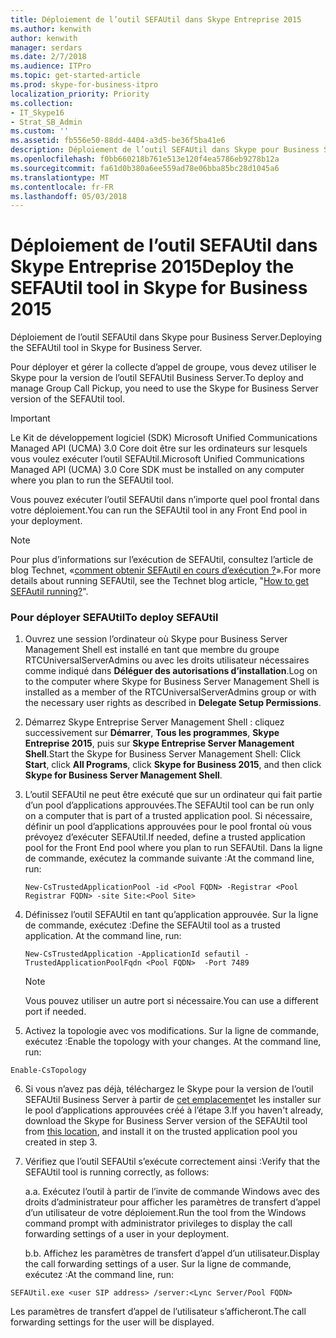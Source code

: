 ```yaml
---
title: Déploiement de l’outil SEFAUtil dans Skype Entreprise 2015
ms.author: kenwith
author: kenwith
manager: serdars
ms.date: 2/7/2018
ms.audience: ITPro
ms.topic: get-started-article
ms.prod: skype-for-business-itpro
localization_priority: Priority
ms.collection:
- IT_Skype16
- Strat_SB_Admin
ms.custom: ''
ms.assetid: fb556e50-88dd-4404-a3d5-be36f5ba41e6
description: Déploiement de l’outil SEFAUtil dans Skype pour Business Server.
ms.openlocfilehash: f0bb660218b761e513e120f4ea5786eb9278b12a
ms.sourcegitcommit: fa61d0b380a6ee559ad78e06bba85bc28d1045a6
ms.translationtype: MT
ms.contentlocale: fr-FR
ms.lasthandoff: 05/03/2018
---
```

# <a name="deploy-the-sefautil-tool-in-skype-for-business-2015"></a><span data-ttu-id="cf411-103">Déploiement de l’outil SEFAUtil dans Skype Entreprise 2015</span><span class="sxs-lookup"><span data-stu-id="cf411-103">Deploy the SEFAUtil tool in Skype for Business 2015</span></span>
 
<span data-ttu-id="cf411-104">Déploiement de l’outil SEFAUtil dans Skype pour Business Server.</span><span class="sxs-lookup"><span data-stu-id="cf411-104">Deploying the SEFAUtil tool in Skype for Business Server.</span></span>
  
<span data-ttu-id="cf411-105">Pour déployer et gérer la collecte d’appel de groupe, vous devez utiliser le Skype pour la version de l’outil SEFAUtil Business Server.</span><span class="sxs-lookup"><span data-stu-id="cf411-105">To deploy and manage Group Call Pickup, you need to use the Skype for Business Server version of the SEFAUtil tool.</span></span> 
  
> [!IMPORTANT]
> <span data-ttu-id="cf411-106">Le Kit de développement logiciel (SDK) Microsoft Unified Communications Managed API (UCMA) 3.0 Core doit être sur les ordinateurs sur lesquels vous voulez exécuter l’outil SEFAUtil.</span><span class="sxs-lookup"><span data-stu-id="cf411-106">Microsoft Unified Communications Managed API (UCMA) 3.0 Core SDK must be installed on any computer where you plan to run the SEFAUtil tool.</span></span> 
  
<span data-ttu-id="cf411-107">Vous pouvez exécuter l’outil SEFAUtil dans n’importe quel pool frontal dans votre déploiement.</span><span class="sxs-lookup"><span data-stu-id="cf411-107">You can run the SEFAUtil tool in any Front End pool in your deployment.</span></span>
  
> [!NOTE]
> <span data-ttu-id="cf411-108">Pour plus d’informations sur l’exécution de SEFAUtil, consultez l’article de blog Technet, «[comment obtenir SEFAutil en cours d’exécution ?](https://go.microsoft.com/fwlink/?LinkId=278940)».</span><span class="sxs-lookup"><span data-stu-id="cf411-108">For more details about running SEFAUtil, see the Technet blog article, "[How to get SEFAutil running?](https://go.microsoft.com/fwlink/?LinkId=278940)".</span></span> 
  
### <a name="to-deploy-sefautil"></a><span data-ttu-id="cf411-109">Pour déployer SEFAUtil</span><span class="sxs-lookup"><span data-stu-id="cf411-109">To deploy SEFAUtil</span></span>

1. <span data-ttu-id="cf411-110">Ouvrez une session l’ordinateur où Skype pour Business Server Management Shell est installé en tant que membre du groupe RTCUniversalServerAdmins ou avec les droits utilisateur nécessaires comme indiqué dans **Déléguer des autorisations d’installation**.</span><span class="sxs-lookup"><span data-stu-id="cf411-110">Log on to the computer where Skype for Business Server Management Shell is installed as a member of the RTCUniversalServerAdmins group or with the necessary user rights as described in **Delegate Setup Permissions**.</span></span>
    
2. <span data-ttu-id="cf411-111">Démarrez Skype Entreprise Server Management Shell : cliquez successivement sur **Démarrer**, **Tous les programmes**, **Skype Entreprise 2015**, puis sur **Skype Entreprise Server Management Shell**.</span><span class="sxs-lookup"><span data-stu-id="cf411-111">Start the Skype for Business Server Management Shell: Click **Start**, click **All Programs**, click **Skype for Business 2015**, and then click **Skype for Business Server Management Shell**.</span></span>
    
3. <span data-ttu-id="cf411-112">L’outil SEFAUtil ne peut être exécuté que sur un ordinateur qui fait partie d’un pool d’applications approuvées.</span><span class="sxs-lookup"><span data-stu-id="cf411-112">The SEFAUtil tool can be run only on a computer that is part of a trusted application pool.</span></span> <span data-ttu-id="cf411-113">Si nécessaire, définir un pool d’applications approuvées pour le pool frontal où vous prévoyez d’exécuter SEFAUtil.</span><span class="sxs-lookup"><span data-stu-id="cf411-113">If needed, define a trusted application pool for the Front End pool where you plan to run SEFAUtil.</span></span> <span data-ttu-id="cf411-114">Dans la ligne de commande, exécutez la commande suivante :</span><span class="sxs-lookup"><span data-stu-id="cf411-114">At the command line, run:</span></span>
    
   ```
   New-CsTrustedApplicationPool -id <Pool FQDN> -Registrar <Pool Registrar FQDN> -site Site:<Pool Site>
   ```

4. <span data-ttu-id="cf411-p102">Définissez l’outil SEFAUtil en tant qu’application approuvée. Sur la ligne de commande, exécutez :</span><span class="sxs-lookup"><span data-stu-id="cf411-p102">Define the SEFAUtil tool as a trusted application. At the command line, run:</span></span>
    
   ```
   New-CsTrustedApplication -ApplicationId sefautil -TrustedApplicationPoolFqdn <Pool FQDN>  -Port 7489
   ```

    > [!NOTE]
    > <span data-ttu-id="cf411-117">Vous pouvez utiliser un autre port si nécessaire.</span><span class="sxs-lookup"><span data-stu-id="cf411-117">You can use a different port if needed.</span></span> 
  
5. <span data-ttu-id="cf411-p103">Activez la topologie avec vos modifications. Sur la ligne de commande, exécutez :</span><span class="sxs-lookup"><span data-stu-id="cf411-p103">Enable the topology with your changes. At the command line, run:</span></span>
    
  ```
  Enable-CsTopology
  ```

6. <span data-ttu-id="cf411-120">Si vous n’avez pas déjà, téléchargez le Skype pour la version de l’outil SEFAUtil Business Server à partir de [cet emplacement](https://www.microsoft.com/en-us/download/details.aspx?id=52631)et les installer sur le pool d’applications approuvées créé à l’étape 3.</span><span class="sxs-lookup"><span data-stu-id="cf411-120">If you haven't already, download the Skype for Business Server version of the SEFAUtil tool from [this location](https://www.microsoft.com/en-us/download/details.aspx?id=52631), and install it on the trusted application pool you created in step 3.</span></span>
    
7. <span data-ttu-id="cf411-121">Vérifiez que l’outil SEFAUtil s’exécute correctement ainsi :</span><span class="sxs-lookup"><span data-stu-id="cf411-121">Verify that the SEFAUtil tool is running correctly, as follows:</span></span> 
    
    <span data-ttu-id="cf411-122">a.</span><span class="sxs-lookup"><span data-stu-id="cf411-122">a.</span></span> <span data-ttu-id="cf411-123">Exécutez l’outil à partir de l’invite de commande Windows avec des droits d’administrateur pour afficher les paramètres de transfert d’appel d’un utilisateur de votre déploiement.</span><span class="sxs-lookup"><span data-stu-id="cf411-123">Run the tool from the Windows command prompt with administrator privileges to display the call forwarding settings of a user in your deployment.</span></span>
    
    <span data-ttu-id="cf411-124">b.</span><span class="sxs-lookup"><span data-stu-id="cf411-124">b.</span></span> <span data-ttu-id="cf411-125">Affichez les paramètres de transfert d’appel d’un utilisateur.</span><span class="sxs-lookup"><span data-stu-id="cf411-125">Display the call forwarding settings of a user.</span></span> <span data-ttu-id="cf411-126">Sur la ligne de commande, exécutez :</span><span class="sxs-lookup"><span data-stu-id="cf411-126">At the command line, run:</span></span>
    
  ```
  SEFAUtil.exe <user SIP address> /server:<Lync Server/Pool FQDN>
  ```

<span data-ttu-id="cf411-127">Les paramètres de transfert d’appel de l’utilisateur s’afficheront.</span><span class="sxs-lookup"><span data-stu-id="cf411-127">The call forwarding settings for the user will be displayed.</span></span>
    

